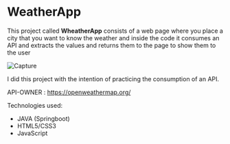 # WeatherApp

This project called <b>WheatherApp</b> consists of a web page where you place a city that you want to know the weather 
and inside the code it consumes an API and extracts the values ​​and returns them to the page to show them to the user
<br>

![Capture](https://github.com/Aldo1609/WeatherApp/assets/60208224/b248479f-46de-46ad-a02e-7ac2a85fbd01)

I did this project with the intention of practicing the consumption of an API.

API-OWNER : https://openweathermap.org/

Technologies used:
- JAVA (Springboot)
- HTML5/CSS3
- JavaScript


